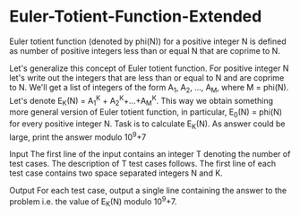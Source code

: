 # Euler-Totient-Function-Extended
Euler totient function (denoted by phi(N)) for a positive integer N is defined as number of positive integers less than or equal N that are coprime to N.

Let's generalize this concept of Euler totient function. For positive integer N let's write out the integers that are less than or equal to N and are coprime to N. We'll get a list of integers of the form A<sub>1</sub>, A<sub>2</sub>, ..., A<sub>M</sub>, where M = phi(N). Let's denote E<sub>K</sub>(N) = A<sub>1</sub><sup>K</sup> + A<sub>2</sub><sup>K</sup>+...+A<sub>M</sub><sup>K</sup>. This way we obtain something more general version of Euler totient function, in particular, E<sub>0</sub>(N) = phi(N) for every positive integer N.
Task is to calculate E<sub>K</sub>(N). As answer could be large, print the answer modulo 10<sup>9</sup>+7

Input
The first line of the input contains an integer T denoting the number of test cases. The description of T test cases follows.
The first line of each test case contains two space separated integers N and K.

Output
For each test case, output a single line containing the answer to the problem i.e. the value of E<sub>K</sub>(N) modulo 10<sup>9</sup>+7.
